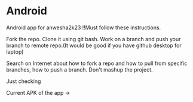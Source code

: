 # Android
Android app for anwesha2k23
!!Must follow these instructions.

Fork the repo. Clone it using git bash. Work on a branch and push your branch to remote repo.(It would be good if you have github desktop for laptop)

Search on Internet about how to fork a repo and how to pull from specific branches, how to push a branch.
Don't mashup the project.

Just checking

Current APK of the app -> 